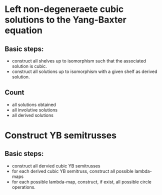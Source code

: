 # Left non-degeneraete cubic solutions to the Yang-Baxter equation

## Basic steps:
- construct all shelves up to isomorphism such that the associated solution is cubic.
- construct all solutions up to isomorphism with a given shelf as derived solution.

## Count
- all solutions obtained
- all involutive solutions
- all derived solutions

# Construct YB semitrusses

## Basic steps:
- construct all dervied cubic YB semitrusses
- for each derived cubic YB semitruss, construct all possible lambda-maps
- for each possible lambda-map, construct, if exist, all possible circle operations.
